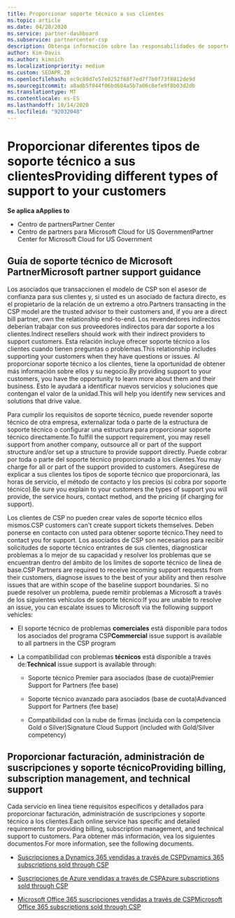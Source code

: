 ```yaml
---
title: Proporcionar soporte técnico a sus clientes
ms.topic: article
ms.date: 04/28/2020
ms.service: partner-dashboard
ms.subservice: partnercenter-csp
description: Obtenga información sobre las responsabilidades de soporte al cliente para asociados en el programa CSP, incluidos los detalles sobre facturación, administración de suscripciones y problemas técnicos.
author: Kim-Davis
ms.author: kimnich
ms.localizationpriority: medium
ms.custom: SEOAPR.20
ms.openlocfilehash: ec9c80d7e57e0252f68f7ed7f7b0f73f8812de9d
ms.sourcegitcommit: a8adb5f044f06bd684a5b7a06c8efe9f8b03d2db
ms.translationtype: MT
ms.contentlocale: es-ES
ms.lasthandoff: 10/14/2020
ms.locfileid: "92032048"
---
```

# <a name="providing-different-types-of-support-to-your-customers"></a><span data-ttu-id="f335b-103">Proporcionar diferentes tipos de soporte técnico a sus clientes</span><span class="sxs-lookup"><span data-stu-id="f335b-103">Providing different types of support to your customers</span></span>

<span data-ttu-id="f335b-104">**Se aplica a**</span><span class="sxs-lookup"><span data-stu-id="f335b-104">**Applies to**</span></span>

-  <span data-ttu-id="f335b-105">Centro de partners</span><span class="sxs-lookup"><span data-stu-id="f335b-105">Partner Center</span></span>
-  <span data-ttu-id="f335b-106">Centro de partners para Microsoft Cloud for US Government</span><span class="sxs-lookup"><span data-stu-id="f335b-106">Partner Center for Microsoft Cloud for US Government</span></span>


## <a name="microsoft-partner-support-guidance"></a><span data-ttu-id="f335b-107">Guía de soporte técnico de Microsoft Partner</span><span class="sxs-lookup"><span data-stu-id="f335b-107">Microsoft partner support guidance</span></span>

<span data-ttu-id="f335b-108">Los asociados que transaccionen el modelo de CSP son el asesor de confianza para sus clientes y, si usted es un asociado de factura directo, es el propietario de la relación de un extremo a otro.</span><span class="sxs-lookup"><span data-stu-id="f335b-108">Partners transacting in the CSP model are the trusted advisor to their customers and, if you are a direct bill partner, own the relationship end-to-end.</span></span> <span data-ttu-id="f335b-109">Los revendedores indirectos deberían trabajar con sus proveedores indirectos para dar soporte a los clientes.</span><span class="sxs-lookup"><span data-stu-id="f335b-109">Indirect resellers should work with their indirect providers to support customers.</span></span> <span data-ttu-id="f335b-110">Esta relación incluye ofrecer soporte técnico a los clientes cuando tienen preguntas o problemas.</span><span class="sxs-lookup"><span data-stu-id="f335b-110">This relationship includes supporting your customers when they have questions or issues.</span></span> <span data-ttu-id="f335b-111">Al proporcionar soporte técnico a los clientes, tiene la oportunidad de obtener más información sobre ellos y su negocio.</span><span class="sxs-lookup"><span data-stu-id="f335b-111">By providing support to your customers, you have the opportunity to learn more about them and their business.</span></span> <span data-ttu-id="f335b-112">Esto le ayudará a identificar nuevos servicios y soluciones que contengan el valor de la unidad.</span><span class="sxs-lookup"><span data-stu-id="f335b-112">This will help you identify new services and solutions that drive value.</span></span>

<span data-ttu-id="f335b-113">Para cumplir los requisitos de soporte técnico, puede revender soporte técnico de otra empresa, externalizar toda o parte de la estructura de soporte técnico o configurar una estructura para proporcionar soporte técnico directamente.</span><span class="sxs-lookup"><span data-stu-id="f335b-113">To fulfill the support requirement,  you may resell support from another company, outsource all or part of the support structure and/or set up a structure to provide support directly.</span></span> <span data-ttu-id="f335b-114">Puede cobrar por toda o parte del soporte técnico proporcionado a los clientes.</span><span class="sxs-lookup"><span data-stu-id="f335b-114">You may charge for all or part of the support provided to customers.</span></span> <span data-ttu-id="f335b-115">Asegúrese de explicar a sus clientes los tipos de soporte técnico que proporcionará, las horas de servicio, el método de contacto y los precios (si cobra por soporte técnico).</span><span class="sxs-lookup"><span data-stu-id="f335b-115">Be sure you explain to your customers the types of support you will provide, the service hours, contact method, and the pricing (if charging for support).</span></span>

<span data-ttu-id="f335b-116">Los clientes de CSP no pueden crear vales de soporte técnico ellos mismos.</span><span class="sxs-lookup"><span data-stu-id="f335b-116">CSP customers can't create support tickets themselves.</span></span> <span data-ttu-id="f335b-117">Deben ponerse en contacto con usted para obtener soporte técnico.</span><span class="sxs-lookup"><span data-stu-id="f335b-117">They need to contact you for support.</span></span> <span data-ttu-id="f335b-118">Los asociados de CSP son necesarios para recibir solicitudes de soporte técnico entrantes de sus clientes, diagnosticar problemas a lo mejor de su capacidad y resolver los problemas que se encuentran dentro del ámbito de los límites de soporte técnico de línea de base.</span><span class="sxs-lookup"><span data-stu-id="f335b-118">CSP Partners are required to receive incoming support requests from their customers, diagnose issues to the best of your ability and then resolve issues that are within scope of the baseline support boundaries.</span></span> <span data-ttu-id="f335b-119">Si no puede resolver un problema, puede remitir problemas a Microsoft a través de los siguientes vehículos de soporte técnico:</span><span class="sxs-lookup"><span data-stu-id="f335b-119">If you are unable to resolve an issue, you can escalate issues to Microsoft via the following support vehicles:</span></span>

- <span data-ttu-id="f335b-120">El soporte técnico de problemas **comerciales** está disponible para todos los asociados del programa CSP</span><span class="sxs-lookup"><span data-stu-id="f335b-120">**Commercial** issue support is available to all partners in the CSP program</span></span>

- <span data-ttu-id="f335b-121">La compatibilidad con problemas **técnicos** está disponible a través de:</span><span class="sxs-lookup"><span data-stu-id="f335b-121">**Technical** issue support is available through:</span></span>

    - <span data-ttu-id="f335b-122">Soporte técnico Premier para asociados (base de cuota)</span><span class="sxs-lookup"><span data-stu-id="f335b-122">Premier Support for Partners (fee base)</span></span>

    - <span data-ttu-id="f335b-123">Soporte técnico avanzado para asociados (base de cuota)</span><span class="sxs-lookup"><span data-stu-id="f335b-123">Advanced Support for Partners (fee base)</span></span>

    - <span data-ttu-id="f335b-124">Compatibilidad con la nube de firmas (incluida con la competencia Gold o Silver)</span><span class="sxs-lookup"><span data-stu-id="f335b-124">Signature Cloud Support (included with Gold/Silver competency)</span></span>

## <a name="providing-billing-subscription-management-and-technical-support"></a><span data-ttu-id="f335b-125">Proporcionar facturación, administración de suscripciones y soporte técnico</span><span class="sxs-lookup"><span data-stu-id="f335b-125">Providing billing, subscription management, and technical support</span></span> 

<span data-ttu-id="f335b-126">Cada servicio en línea tiene requisitos específicos y detallados para proporcionar facturación, administración de suscripciones y soporte técnico a los clientes.</span><span class="sxs-lookup"><span data-stu-id="f335b-126">Each online service has specific and detailed requirements for providing billing, subscription management, and technical support to customers.</span></span> <span data-ttu-id="f335b-127">Para obtener más información, vea los siguientes documentos.</span><span class="sxs-lookup"><span data-stu-id="f335b-127">For more information, see the following documents.</span></span>

- [<span data-ttu-id="f335b-128">Suscripciones a Dynamics 365 vendidas a través de CSP</span><span class="sxs-lookup"><span data-stu-id="f335b-128">Dynamics 365 subscriptions sold through CSP</span></span>](https://www.microsoftpartnercommunity.com/t5/CSP/Microsoft-Partner-Support-Guidance/m-p/5262#M30)

- [<span data-ttu-id="f335b-129">Suscripciones de Azure vendidas a través de CSP</span><span class="sxs-lookup"><span data-stu-id="f335b-129">Azure subscriptions sold through CSP</span></span>](https://www.microsoftpartnercommunity.com/t5/CSP/Microsoft-Partner-Support-Guidance/m-p/5263#M31)

- [<span data-ttu-id="f335b-130">Microsoft Office 365 suscripciones vendidas a través de CSP</span><span class="sxs-lookup"><span data-stu-id="f335b-130">Microsoft Office 365 subscriptions sold through CSP</span></span>](https://www.microsoftpartnercommunity.com/t5/CSP/Microsoft-Partner-Support-Guidance/m-p/5264#M32)



 

 



